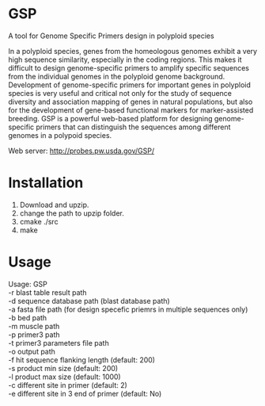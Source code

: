 # GSP
A tool for Genome Specific Primers design in polyploid species

In a polyploid species, genes from the homeologous genomes exhibit a very high sequence similarity, especially in the coding regions. This makes it difficult to design genome-specific primers to amplify specific sequences from the individual genomes in the polyploid genome background. Development of genome-specific primers for important genes in polyploid species is very useful and critical not only for the study of sequence diversity and association mapping of genes in natural populations, but also for the development of gene-based functional markers for marker-assisted breeding. GSP is a powerful web-based platform for designing genome-specific primers that can distinguish the sequences among different genomes in a polypoid species.

Web server: http://probes.pw.usda.gov/GSP/

# Installation
1. Download and upzip.
2. change the path to upzip folder.
3. cmake ./src
4. make

# Usage
Usage: GSP  
-r    blast table result path  
-d    sequence database path (blast database path)  
-a    fasta file path (for design specefic priemrs in multiple sequences only)  
-b    bed path  
-m    muscle path  
-p    primer3 path  
-t    primer3 parameters file path  
-o    output path  
-f    hit sequence flanking length (default: 200)  
-s    product min size (default: 200)  
-l    product max size (default: 1000)  
-c    different site in primer (default: 2)  
-e    different site in 3 end of primer (default: No)  
